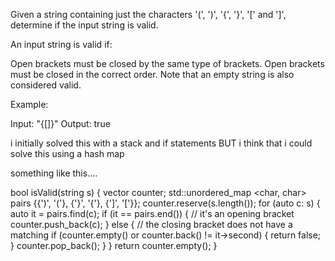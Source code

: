 Given a string containing just the characters '(', ')', '{', '}', '[' and ']', determine if the input string is valid.

An input string is valid if:

Open brackets must be closed by the same type of brackets.
Open brackets must be closed in the correct order.
Note that an empty string is also considered valid.

Example:

Input: "{[]}"
Output: true

i initially solved this with a stack and if statements BUT i think that i could solve this using a hash map 

something like this....

bool isValid(string s) {
	vector<char> counter;
	std::unordered_map <char, char> pairs {{')', '('}, {'}', '{'}, {']', '['}};
	counter.reserve(s.length());
	for (auto c: s) {
		auto it = pairs.find(c);
		if (it == pairs.end()) { // it's an opening bracket
			counter.push_back(c);
		} else {
			// the closing bracket does not have a matching
			if (counter.empty() or counter.back() != it->second) {
				return false;
			}
			counter.pop_back();
		}
	}
	return counter.empty();
}
